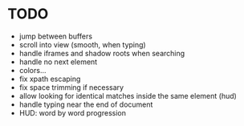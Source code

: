 # TODO
* jump between buffers
* scroll into view (smooth, when typing)
* handle iframes and shadow roots when searching
* handle no next element
* colors...
* fix xpath escaping 
* fix space trimming if necessary
* allow looking for identical matches inside the same element (hud)
* handle typing near the end of document
* HUD: word by word progression
